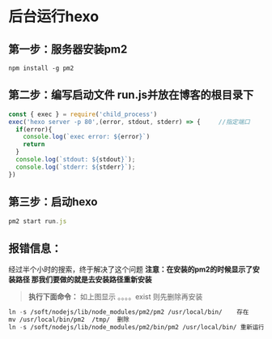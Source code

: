 # 后台运行hexo

## **第一步：服务器安装pm2**

```cm
npm install -g pm2
```
<!-- more -->
## **第二步：编写启动文件 run.js并放在博客的根目录下**

```js
const { exec } = require('child_process')
exec('hexo server -p 80',(error, stdout, stderr) => {     //指定端口
  if(error){
    console.log(`exec error: ${error}`)
    return
  }
  console.log(`stdout: ${stdout}`);
  console.log(`stderr: ${stderr}`);
})
```

## **第三步：启动hexo**

```js
pm2 start run.js
```

## **报错信息：**

经过半个小时的搜索，终于解决了这个问题
**注意：在安装的pm2的时候显示了安装路径 那我们要做的就是去安装路径重新安装**

> **执行下面命令：**
> 如上图显示 。。。。exist 则先删除再安装

```lisp
ln -s /soft/nodejs/lib/node_modules/pm2/pm2 /usr/local/bin/    存在
mv /usr/local/bin/pm2  /tmp/  删除
ln -s /soft/nodejs/lib/node_modules/pm2/bin/pm2 /usr/local/bin/ 重新运行
```

